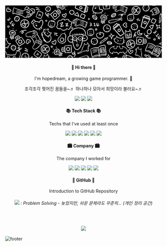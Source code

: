 <!-- ![header](https://capsule-render.vercel.app/api?type=slice&color=339933&height=100&section=header&text=hopedream&fontSize=50) -->
![Title](https://github.com/hopedream84/hopedream84/blob/main/Title.jpg)

<h4 align='center'>👋 Hi there 👋</h4>
<p align = 'center'>I'm hopedream, a growing game programmer. 🌱</p>
<p align = 'center'>조각조각 찢어진 꿈들을~♬ 하나하나 모아서 희망이라 불러요~♬</p>
<p align = 'center'>
<a href='mailTo:hopedream00@naver.com'><img src='https://img.shields.io/badge/Mail-hopedream00@naver.com-03C75A?logo=Naver&logoColor=white'/></a>
<a href='https://solved.ac/profile/hopedream'><img src="http://mazassumnida.wtf/api/mini/generate_badge?boj=hopedream" /></a>
<img src="https://img.shields.io/badge/GitHub-hopedream84-181717?logo=GitHub&logoColor=white"/>
</p>

<h4 align='center'>📚 Tech Stack 📚</h4>
<p align = 'center'>Techs that I've used at least once</p>
<p align = 'center'>
<img src="https://img.shields.io/badge/C++-00599C?logo=C%2B%2B&logoColor=white"/>
<img src="https://img.shields.io/badge/C%23-68217A?logo=csharp&logoColor=white"/>
<img src="https://img.shields.io/badge/Node.js-339933?logo=Node.js&logoColor=white"/>
<img src="https://img.shields.io/badge/MS--SQL-CC2927?logo=MicrosoftSQLServer&logoColor=white"/>
<img src="https://img.shields.io/badge/MySQL-4479A1?logo=MySQL&logoColor=white"/>
<img src="https://img.shields.io/badge/Redis-DC382D?logo=Redis&logoColor=white"/>
</p>

<h4 align='center'>🏙️ Company 🏙️</h4>
<p align = 'center'>The company I worked for</p>
<p align = 'center'>
<!--<img src="https://img.shields.io/badge/Com2uS-DC2828"/>-->
<img src="https://img.shields.io/badge/WEMADE_PLUS-14F078"/>
<img src="https://img.shields.io/badge/JOYCITY-FF6E00"/>
<img src="https://img.shields.io/badge/EYEDENTITY_GAMES-6DAE1F"/>
<img src="https://img.shields.io/badge/LOGIWARE-FFA827"/>
<img src="https://img.shields.io/badge/SKonec-E83530"/>
</p>

<h4 align='center'>🌱 GitHub 🌱</h4>
<p align = 'center'>Introduction to GitHub Repository</p>
<h6 align = 'center'>
<a href='https://github.com/hopedream84/CodingTest'><img src="https://img.shields.io/badge/private-hopedream84/CodingTest-181717"/></a>
: Problem Solving - 늦었지만, 쉬운 문제라도 꾸준히... (개인 정리 공간)
</h6>

<br>
<p align = 'center'><a href="https://hits.seeyoufarm.com"><img src="https://hits.seeyoufarm.com/api/count/incr/badge.svg?url=https%3A%2F%2Fgithub.com%2Fhopedream84%2Fhit-counter&count_bg=%2379C83D&title_bg=%23555555&icon=github.svg&icon_color=%23E7E7E7&title=hits&edge_flat=false"/></a></p>

![footer](https://capsule-render.vercel.app/api?type=slice&color=00599C&height=100&section=footer&text=&fontSize=80)



<!--
### Hi there 👋
-->
<!--
**hopedream84/hopedream84** is a ✨ _special_ ✨ repository because its `README.md` (this file) appears on your GitHub profile.

Here are some ideas to get you started:

- 🔭 I’m currently working on ...
- 🌱 I’m currently learning ...
- 👯 I’m looking to collaborate on ...
- 🤔 I’m looking for help with ...
- 💬 Ask me about ...
- 📫 How to reach me: ...
- 😄 Pronouns: ...
- ⚡ Fun fact: ...
-->
